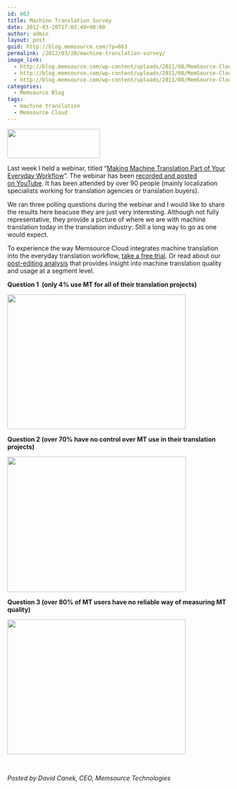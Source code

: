 ```yaml
---
id: 663
title: Machine Translation Survey
date: 2012-03-20T17:03:49+00:00
author: admin
layout: post
guid: http://blog.memsource.com/?p=663
permalink: /2012/03/20/machine-translation-survey/
image_link:
  - http://blog.memsource.com/wp-content/uploads/2011/08/MemSource-Cloud.png
  - http://blog.memsource.com/wp-content/uploads/2011/08/MemSource-Cloud.png
  - http://blog.memsource.com/wp-content/uploads/2011/08/MemSource-Cloud.png
categories:
  - Memsource Blog
tags:
  - machine translation
  - Memsource Cloud
---
```

<img class="  wp-image-664 alignleft" title="Memsource Cloud" src="/wp-content/uploads/2012/03/MemSource-Cloud2-300x94.png" alt="" width="210" height="66" />

Last week I held a webinar, titled &#8220;[Making Machine Translation Part of Your Everyday Workflow](/free-webinar-make-machine-translation-part-of-your-workflow/)&#8220;. The webinar has been [recorded and posted on YouTube](http://youtu.be/NED7zGAmTU0). It has been attended by over 90 people (mainly localization specialists working for translation agencies or translation buyers).<!--more-->

We ran three polling questions during the webinar and I would like to share the results here beacuse they are just very interesting. Although not fully representative, they provide a picture of where we are with machine translation today in the translation industry: Still a long way to go as one would expect.

To experience the way Memsource Cloud integrates machine translation into the everyday translation workflow, [take a free trial](http://www.memsource.com/pricing/). Or read about our [post-editing analysis](http://wiki.memsource.com/wiki/Post-editing_Analysis) that provides insight into machine translation quality and usage at a segment level.

**Question 1  (only 4% use MT for all of their translation projects)**

[<img class="alignnone size-full wp-image-665" title="we-use-machine-translation-for" src="/wp-content/uploads/2012/03/we-use-machine-translation-for.png" alt="" width="404" height="305" />](/wp-content/uploads/2012/03/we-use-machine-translation-for.png)

**Question 2 (over 70% have no control over MT use in their translation projects)**

[<img class="alignnone size-full wp-image-666" title="do-your-translators-use-mt" src="/wp-content/uploads/2012/03/do-your-translators-use-mt.png" alt="" width="405" height="306" />](/wp-content/uploads/2012/03/do-your-translators-use-mt.png)

**Question 3 (over 80% of MT users have no reliable way of measuring MT quality)**

[<img class="alignnone size-full wp-image-667" title="are-you-able-to-measure-mt-quality" src="/wp-content/uploads/2012/03/are-you-able-to-measure-mt-quality.png" alt="" width="404" height="305" />](/wp-content/uploads/2012/03/are-you-able-to-measure-mt-quality.png)

&nbsp;

_Posted by David Canek, CEO, Memsource Technologies_